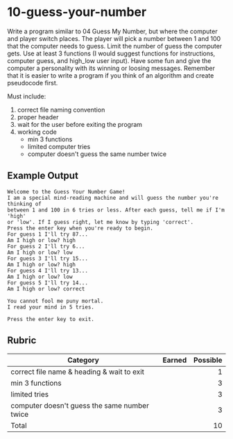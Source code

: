 # 10-guess-your-number

Write a program similar to 04 Guess My Number, but where the computer and player switch places. The player will pick a number between 1 and 100 that the computer needs to guess. Limit the number of guess the computer gets. Use at least 3 functions (I would suggest functions for instructions, computer guess, and high_low user input). Have some fun and give the computer a personality with its winning or loosing messages. Remember that it is easier to write a program if you think of an algorithm and create pseudocode first.

Must include:<br>
1. correct file naming convention
2. proper header
3. wait for the user before exiting the program
4. working code
    * min 3 functions
    * limited computer tries
    * computer doesn't guess the same number twice

## Example Output
```
Welcome to the Guess Your Number Game!
I am a special mind-reading machine and will guess the number you're thinking of
between 1 and 100 in 6 tries or less. After each guess, tell me if I'm 'high'
or 'low'. If I guess right, let me know by typing 'correct'.
Press the enter key when you're ready to begin.
For guess 1 I'll try 87...
Am I high or low? high
For guess 2 I'll try 6...
Am I high or low? low
For guess 3 I'll try 15...
Am I high or low? high
For guess 4 I'll try 13...
Am I high or low? low
For guess 5 I'll try 14...
Am I high or low? correct

You cannot fool me puny mortal.
I read your mind in 5 tries.

Press the enter key to exit.
```

## Rubric
Category | Earned | Possible
 ------ | :----: | ------:
correct file name & heading & wait to exit| |1
min 3 functions| |3
limited tries| |3
computer doesn't guess the same number twice| |3
Total| |10

